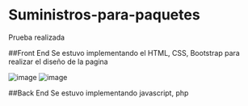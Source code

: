 # Suministros-para-paquetes
Prueba realizada

##Front End
Se estuvo implementando el HTML, CSS, Bootstrap para realizar el diseño de la pagina

![image](https://user-images.githubusercontent.com/56009667/169930356-bac2aa13-c290-485a-9900-e51641c27a3a.png)
![image](https://user-images.githubusercontent.com/56009667/169930403-475c7fa1-5324-4137-a87a-9357c5a7c9ac.png)

##Back End
Se estuvo implementando javascript, php

